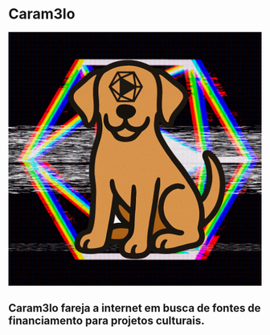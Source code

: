 # Caram3lo
![Caram3loV1](/assets/caramelov1.png)
## Caram3lo fareja a internet em busca de fontes de financiamento para projetos culturais.
